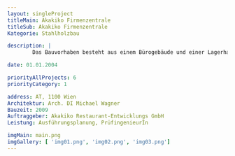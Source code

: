 ```yaml
---
layout: singleProject
titleMain: Akakiko Firmenzentrale
titleSub: Akakiko Firmenzentrale
Kategorie: Stahlholzbau

description: |
        Das Bauvorhaben besteht aus einem Bürogebäude und einer Lagerhalle. Das Bürogebäude ist aus Stahlbeton (Wände Stahlbeton, Decken Hohldielendecke, bzw. Elementdecke oder Ortbetondecke). Die Lagerhalle ist 12m hoch und besteht aus Stahlrahmen. Die Fundierung erfolgt über Einzel- bzw. Streifenfundamente oder über eine Bodenplatte auf Grund der ungleichen Bodenverhältnisse.

date: 01.01.2004

priorityAllProjects: 6
priorityCategory: 1

address: AT, 1100 Wien
Architektur: Arch. DI Michael Wagner
Bauzeit: 2009
Auftraggeber: Akakiko Restaurant-Entwicklungs GmbH
Leistung: Ausführungsplanung, PrüfingenieurIn

imgMain: main.png
imgGallery: [ 'img01.png', 'img02.png', 'img03.png']
---
```

